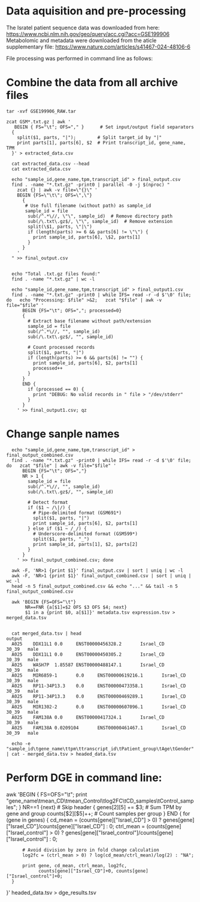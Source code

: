 # Data aquisition and pre-processing

The Isratel patient sequence data was downloaded from here: https://www.ncbi.nlm.nih.gov/geo/query/acc.cgi?acc=GSE199906
Metabolomic and metadata were downloaded from the aticle supplementary file: https://www.nature.com/articles/s41467-024-48106-6

File processing was performed in command line as follows:

# Combine the data from all archive files
```
tar -xvf GSE199906_RAW.tar

zcat GSM*.txt.gz | awk '
   BEGIN { FS="\t"; OFS="," }      # Set input/output field separators
  {
    split($1, parts, "|");        # Split target_id by "|"
    print parts[1], parts[6], $2  # Print transcript_id, gene_name, TPM
  }' > extracted_data.csv

  cat extracted_data.csv --head
  cat extracted_data.csv

  echo "sample_id,gene_name,tpm,transcript_id" > final_output.csv
  find . -name "*.txt.gz" -print0 | parallel -0 -j $(nproc) "
    zcat {} | awk -v file=\"{}\" '
    BEGIN {FS=\"\t\"; OFS=\",\"}
      {
       # Use full filename (without path) as sample_id
       sample_id = file
        sub(/^.*\//, \"\", sample_id)  # Remove directory path
        sub(/\.txt\.gz$/, \"\", sample_id)  # Remove extension
        split(\$1, parts, \"|\")
        if (length(parts) >= 6 && parts[6] != \"\") {
          print sample_id, parts[6], \$2, parts[1]
        }
      }
    '
  " >> final_output.csv


  echo "Total .txt.gz files found:"
  find . -name "*.txt.gz" | wc -l

  echo "sample_id,gene_name,tpm,transcript_id" > final_output1.csv
  find . -name "*.txt.gz" -print0 | while IFS= read -r -d $'\0' file; do   echo "Processing: $file" >&2;   zcat "$file" | awk -v file="$file" '
      BEGIN {FS="\t"; OFS=","; processed=0}
      {
        # Extract base filename without path/extension
        sample_id = file
        sub(/^.*\//, "", sample_id)
        sub(/\.txt\.gz$/, "", sample_id)

        # Count processed records
        split($1, parts, "|")
        if (length(parts) >= 6 && parts[6] != "") {
          print sample_id, parts[6], $2, parts[1]
          processed++
        }
      }
      END {
        if (processed == 0) {
          print "DEBUG: No valid records in " file > "/dev/stderr"
        }
      }
    ' >> final_output1.csv; qz
```
# Change sanple names
```
  echo "sample_id,gene_name,tpm,transcript_id" > final_output_combined.csv
  find . -name "*.txt.gz" -print0 | while IFS= read -r -d $'\0' file; do   zcat "$file" | awk -v file="$file" '
      BEGIN {FS="\t"; OFS=","}
      NR > 1 {
        sample_id = file
        sub(/^.*\//, "", sample_id)
        sub(/\.txt\.gz$/, "", sample_id)

        # Detect format
        if ($1 ~ /\|/) {
          # Pipe-delimited format (GSM691*)
          split($1, parts, "|")
          print sample_id, parts[6], $2, parts[1]
        } else if ($1 ~ /_/) {
          # Underscore-delimited format (GSM599*)
          split($1, parts, "_")
          print sample_id, parts[1], $2, parts[2]
        }
      }
    ' >> final_output_combined.csv; done

  awk -F, 'NR>1 {print $1}' final_output.csv | sort | uniq | wc -l
  awk -F, 'NR>1 {print $1}' final_output_combined.csv | sort | uniq | wc -l
  head -n 5 final_output_combined.csv && echo "..." && tail -n 5 final_output_combined.csv

  awk 'BEGIN {FS=OFS="\t"}
       NR==FNR {a[$1]=$2 OFS $3 OFS $4; next}
       $1 in a {print $0, a[$1]}' metadata.tsv expression.tsv > merged_data.tsv


  cat merged_data.tsv | head
output
  A025    DDX11L1 0.0     ENST00000456328.2       Israel_CD       30_39   male
  A025    DDX11L1 0.0     ENST00000450305.2       Israel_CD       30_39   male
  A025    WASH7P  1.85587 ENST00000488147.1       Israel_CD       30_39   male
  A025    MIR6859-1       0.0     ENST00000619216.1       Israel_CD       30_39   male
  A025    RP11-34P13.3    0.0     ENST00000473358.1       Israel_CD       30_39   male
  A025    RP11-34P13.3    0.0     ENST00000469289.1       Israel_CD       30_39   male
  A025    MIR1302-2       0.0     ENST00000607096.1       Israel_CD       30_39   male
  A025    FAM138A 0.0     ENST00000417324.1       Israel_CD       30_39   male
  A025    FAM138A 0.0209104       ENST00000461467.1       Israel_CD       30_39   male

  echo -e "sample_id\tgene_name\ttpm\ttranscript_id\tPatient_group\tAge\tGender" | cat - merged_data.tsv > headed_data.tsv
```
# Perform DGE in command line:
  awk 'BEGIN {
      FS=OFS="\t";
      print "gene_name\tmean_CD\tmean_Control\tlog2FC\tCD_samples\tControl_samples";
  }
  NR==1 {next} # Skip header
  {
      genes[$2][$5] += $3; # Sum TPM by gene and group
      counts[$2][$5]++;    # Count samples per group
  }
  END {
      for (gene in genes) {
          cd_mean = (counts[gene]["Israel_CD"] > 0) ? genes[gene]["Israel_CD"]/counts[gene]["Israel_CD"] : 0;
          ctrl_mean = (counts[gene]["Israel_control"] > 0) ? genes[gene]["Israel_control"]/counts[gene]["Israel_control"] : 0;

          # Avoid division by zero in fold change calculation
          log2fc = (ctrl_mean > 0) ? log(cd_mean/ctrl_mean)/log(2) : "NA";

          print gene, cd_mean, ctrl_mean, log2fc,
                counts[gene]["Israel_CD"]+0, counts[gene]["Israel_control"]+0;
      }
  }' headed_data.tsv > dge_results.tsv

